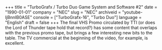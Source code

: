 +++
title = "TurboGrafx / Turbo Duo Game System and Software #2"
date = "1990-01-01"
company = "NEC"
slug = "NEC"
archiveid = "youtube-IjBnnIB0ASE"
console = ["TurboGrafx-16", "Turbo Duo"]
language = "English"
draft = false
+++
The final VHS Promo circulated by TTI (or does the Lord of Thunder tape hold that record?) has some content that overlaps with the previous promo tape, but brings a few interesting new bits to the table. The TV commercial at the beginning of the video, for example, is excellent.
